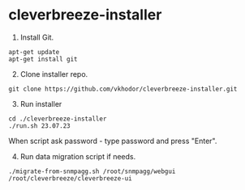 # cleverbreeze-installer

1. Install Git.
```
apt-get update
apt-get install git
```

2. Clone installer repo.
```
git clone https://github.com/vkhodor/cleverbreeze-installer.git
```

3. Run installer
```
cd ./cleverbreeze-installer
./run.sh 23.07.23
```
When script ask password - type password and press "Enter".

4. Run data migration script if needs.
```
./migrate-from-snmpagg.sh /root/snmpagg/webgui /root/cleverbreeze/cleverbreeze-ui
```

